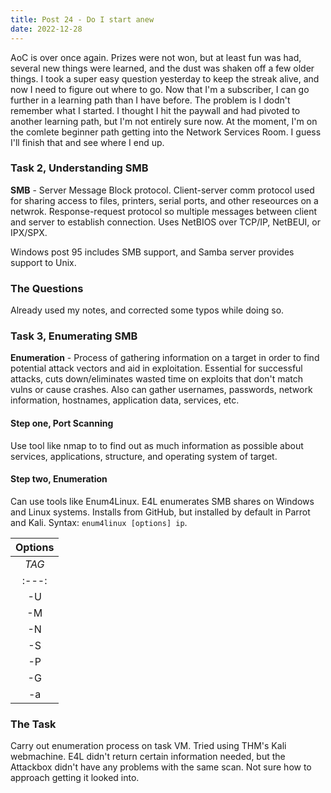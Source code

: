 ```yaml
---
title: Post 24 - Do I start anew
date: 2022-12-28
---
```

AoC is over once again. Prizes were not won, but at least fun was had, several new things were learned, and the dust was shaken off a few older things. I took a super easy question yesterday to keep the streak alive, and now I need to figure out where to go. Now that I'm a subscriber, I can go further in a learning path than I have before. The problem is I dodn't remember what I started. I thought I hit the paywall and had pivoted to another learning path, but I'm not entirely sure now. At the moment, I'm on the comlete beginner path getting into the Network Services Room. I guess I'll finish that and see where I end up.

### Task 2, Understanding SMB
**SMB** - Server Message Block protocol. Client-server comm protocol used for sharing access to files, printers, serial ports, and other reseources on a netwrok. Response-request protocol so multiple messages between client and server to establish connection. Uses NetBIOS over TCP/IP, NetBEUI, or IPX/SPX.

Windows post 95 includes SMB support, and Samba server provides support to Unix.

### The Questions
Already used my notes, and corrected some typos while doing so.

### Task 3, Enumerating SMB
**Enumeration** - Process of gathering information on a target in order to find potential attack vectors and aid in exploitation. Essential for successful attacks, cuts down/eliminates wasted time on exploits that don't match vulns or cause crashes. Also can gather usernames, passwords, network information, hostnames, application data, services, etc.

#### Step one, Port Scanning
Use tool like nmap to to find out as much information as possible about services, applications, structure, and operating system of target. 

#### Step two, Enumeration
Can use tools like Enum4Linux. E4L enumerates SMB shares on Windows and Linux systems. Installs from GitHub, but installed by default in Parrot and Kali. Syntax: <code>enum4linux [options] ip</code>.

| **Options** |
|:----:|
| *TAG* | *FUNCTION* |
|:---:|:----:|
| -U | get userlist |
| -M | get machine list |
| -N | get namelist dump<br>(different from -UI and -M) |
| -S | get sharelist |
| -P | get password policy information |
| -G | get group and member list |
| -a | get all above<br>(full basic enumeration) |


### The Task
Carry out enumeration process on task VM. Tried using THM's Kali webmachine. E4L didn't return certain information needed, but the Attackbox didn't have any problems with the same scan. Not sure how to approach getting it looked into.